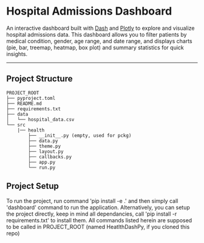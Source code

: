 # Hospital Admissions Dashboard

An interactive dashboard built with [Dash](https://dash.plotly.com/) and [Plotly](https://plotly.com/) to explore and visualize hospital admissions data. This dashboard allows you to filter patients by medical condition, gender, age range, and date range, and displays charts (pie, bar, treemap, heatmap, box plot) and summary statistics for quick insights.

---

## Project Structure

```text
PROJECT_ROOT
├── pyproject.toml
├── README.md
├── requirements.txt
├── data
│   └── hospital_data.csv
└── src
    |── health
        ├── __init__.py (empty, used for pckg)
        ├── data.py
        ├── theme.py
        ├── layout.py
        ├── callbacks.py
        ├── app.py
        └── run.py
```
## Project Setup
To run the project, run command 'pip install -e .' and then simply call 'dashboard' command to run the application. Alternatively, you can setup the project directly, keep in mind all dependancies, call 'pip install -r requirements.txt' to install them.
All commands listed herein are supposed to be called in PROJECT_ROOT (named HeatlthDashPy, if you cloned this repo)
